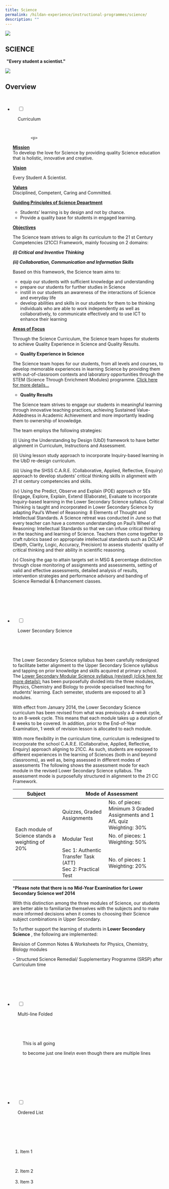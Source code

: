 ```yaml
---
title: Science
permalink: /hildan-experience/instructional-programmes/science/
description: ""
---
```

![](/images/Instructional%20Programmes/Science%20Banner.jpg)


SCIENCE
-------
 **"Every student a scientist."**
 
![](/images/Instructional%20Programmes/Science%201.jpg) 
 
 
 Overview
--------



<ul class="jekyllcodex_accordion">

  <li>

    <input type="checkbox" id="accordion1">

    <label for="accordion1">Curriculum</label>

    <div>

			<p>
<b><u>Mission</u></b>  
To develop the love for Science by providing quality Science education that is holistic, innovative and creative.

<b><u>Vision</b></u>

Every Student A Scientist.

<b><u>Values</b></u>  
Disciplined, Competent, Caring and Committed.

<b><u>Guiding Principles of Science Department</b></u>

*   Students’ learning is by design and not by chance.
*   Provide a quality base for students in engaged learning.

<b><u>Objectives</b></u>

The Science team strives to align its curriculum to the 21 st Century Competencies (21CC) Framework, mainly focusing on 2 domains:

<b><i>(i) Critical and Inventive Thinking</i></b>

<b><i>(ii) Collaboration, Communication and Information Skills</b></i>

Based on this framework, the Science team aims to:

*   equip our students with sufficient knowledge and understanding
*   prepare our students for further studies in Science
*   instill in our students an awareness of the interactions of Science and everyday life
*   develop abilities and skills in our students for them to be thinking individuals who are able to work independently as well as collaboratively, to communicate effectively and to use ICT to enhance their learning

<b><u>Areas of Focus</b></u>

Through the Science Curriculum, the Science team hopes for students to achieve Quality Experience in Science and Quality Results.

*   <b>Quality Experience in Science</b>

The Science team hopes for our students, from all levels and courses, to develop memorable experiences in learning Science by providing them with out-of-classroom contexts and laboratory opportunities through the STEM (Science Through Enrichment Modules) programme. <a href="/files/STEM_Programmes.pdf">Click here for more details...</a>

*   <b>Quality Results</b>

The Science team strives to engage our students in meaningful learning through innovative teaching practices, achieving Sustained Value-Addedness in Academic Achievement and more importantly leading them to ownership of knowledge.

The team employs the following strategies:

(i) Using the Understanding by Design (UbD) framework to have better alignment in Curriculum, Instructions and Assessment.

(ii) Using lesson study approach to incorporate Inquiry-based learning in the UbD re-design curriculum.

(iii) Using the SHSS C.A.R.E. (Collaborative, Applied, Reflective, Enquiry) approach to develop students’ critical thinking skills in alignment with 21 st century competencies and skills.

(iv) Using the Predict, Observe and Explain (POE) approach or 5Es (Engage, Explore, Explain, Extend (Elaborate), Evaluate to incorporate Inquiry-based learning in the Lower Secondary Science syllabus. Critical Thinking is taught and incorporated in Lower Secondary Science by adapting Paul’s Wheel of Reasoning: 8 Elements of Thought and Intellectual Standards. A Science retreat was conducted in June so that every teacher can have a common understanding on Paul’s Wheel of Reasoning: Intellectual Standards so that we can infuse critical thinking in the teaching and learning of Science. Teachers then come together to craft rubrics based on appropriate intellectual standards such as DCLAP (Depth, Clarity, Logic, Accuracy, Precision) to assess students’ quality of critical thinking and their ability in scientific reasoning.

(v) Closing the gap to attain targets set in MSG & percentage distinction through close monitoring of assignments and assessments, setting of valid and effective assessments, detailed analysis of results, intervention strategies and performance advisory and banding of Science Remedial & Enhancement classes.</p>

    </div>

</li>  

  <li>

    <input type="checkbox" id="accordion2">

    <label for="accordion2">Lower Secondary Science</label>

    <div>

      <p>The Lower Secondary Science syllabus has been carefully redesigned to facilitate better alignment to the Upper Secondary Science syllabus and tapping on prior knowledge and skills acquired at primary school. The <a href="/files/Attachment%201.pdf">Lower Secondary Modular Science syllabus (revised) (click here for more details):</a> has been purposefully divided into the three modules, Physics, Chemistry and Biology to provide specialised teaching for students’ learning. Each semester, students are exposed to all 3 modules.

With effect from January 2014, the Lower Secondary Science curriculum has been revised from what was previously a 4-week cycle, to an 8-week cycle. This means that each module takes up a duration of 8 weeks to be covered. In addition, prior to the End-of-Year Examination, 1 week of revision lesson is allocated to each module.

With more flexibility in the curriculum time, curriculum is redesigned to incorporate the school C.A.R.E. (Collaborative, Applied, Reflective, Enquiry) approach aligning to 21CC. As such, students are exposed to different experiences in the learning of Sciences (both in and beyond classrooms), as well as, being assessed in different modes of assessments The following shows the assessment mode for each module in the revised Lower Secondary Science syllabus. The assessment mode is purposefully structured in alignment to the 21 CC Framework.
			
<table>
<thead>
  <tr>
    <th>Subject</th>
    <th colspan="2">Mode of Assessment</th>
  </tr>
</thead>
<tbody>
  <tr>
    <td rowspan="3">Each module of Science stands a weighting of 20%</td>
    <td>Quizzes, Graded Assignments</td>
    <td>No. of pieces: Minimum 3 Graded Assignments and 1 AfL quiz<br>Weighting: 30%</td>
  </tr>
  <tr>
    <td>Modular Test</td>
    <td>No. of pieces: 1<br>Weighting: 50%</td>
  </tr>
  <tr>
    <td>Sec 1: Authentic Transfer Task (ATT)<br>Sec 2: Practical Test</td>
    <td>No. of pieces: 1<br>Weighting: 20%</td>
  </tr>
</tbody>
</table>
			
*<b>Please note that there is no Mid-Year Examination for Lower Secondary Science wef 2014</b>

With this distinction among the three modules of Science, our students are better able to familiarize themselves with the subjects and to make more informed decisions when it comes to choosing their Science subject combinations in Upper Secondary.

To further support the learning of students in **Lower Secondary Science** , the following are implemented:

Revision of Common Notes & Worksheets for Physics, Chemistry, Biology modules

\- Structured Science Remedial/ Supplementary Programme (SRSP) after Curriculum time			
				
				
				
			
			
</p>

    </div>

  </li>

  <li>

    <input type="checkbox" id="accordion3">

    <label for="accordion3">Multi-line Folded</label>

    <div>

      <p>

        This is all going

        to become just one line\\n even though there are multiple lines

      </p>

    </div>

  </li>

  <li>

    <input type="checkbox" id="accordion4">

    <label for="accordion4">Ordered List</label>

    <div>

      <ol>

        <li>Item 1</li>

        <li>Item 2</li>        <li>Item 3</li>

      </ol>

    </div>

  </li>

</ul>